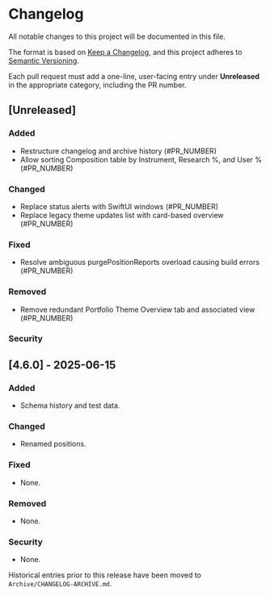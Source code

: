 # Changelog

All notable changes to this project will be documented in this file.

The format is based on [Keep a Changelog](https://keepachangelog.com/en/1.1.0/),
and this project adheres to [Semantic Versioning](https://semver.org/spec/v2.0.0.html).

Each pull request must add a one-line, user-facing entry under **Unreleased** in the appropriate category, including the PR number.

## [Unreleased]


### Added
- Restructure changelog and archive history (#PR_NUMBER)
- Allow sorting Composition table by Instrument, Research %, and User % (#PR_NUMBER)

### Changed
- Replace status alerts with SwiftUI windows (#PR_NUMBER)
- Replace legacy theme updates list with card-based overview (#PR_NUMBER)

### Fixed

- Resolve ambiguous purgePositionReports overload causing build errors (#PR_NUMBER)

### Removed
- Remove redundant Portfolio Theme Overview tab and associated view (#PR_NUMBER)

### Security

## [4.6.0] - 2025-06-15

### Added
- Schema history and test data.

### Changed
- Renamed positions.

### Fixed
- None.

### Removed
- None.

### Security
- None.

Historical entries prior to this release have been moved to `Archive/CHANGELOG-ARCHIVE.md`.
